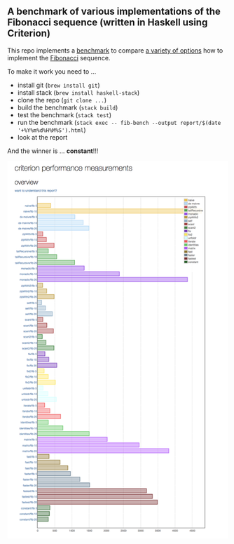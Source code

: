 ## A benchmark of various implementations of the Fibonacci sequence (written in Haskell using Criterion)

This repo implements a [benchmark](https://github.com/bos/criterion) to compare [a variety of options](https://wiki.haskell.org/The_Fibonacci_sequence) how to implement the [Fibonacci](https://en.wikipedia.org/wiki/Fibonacci_number) sequence.

To make it work you need to ...

* install git (`brew install git`)
* install stack (`brew install haskell-stack`)
* clone the repo (`git clone ...`)
* build the benchmark (`stack build`)
* test the benchmark (`stack test`)
* run the benchmark (`stack exec -- fib-bench --output report/$(date '+%Y%m%d%H%M%S').html`)
* look at the report

And the winner is ... <drum-roll>**constant**</drum-roll>!!!

![chart](./report/fib.png)